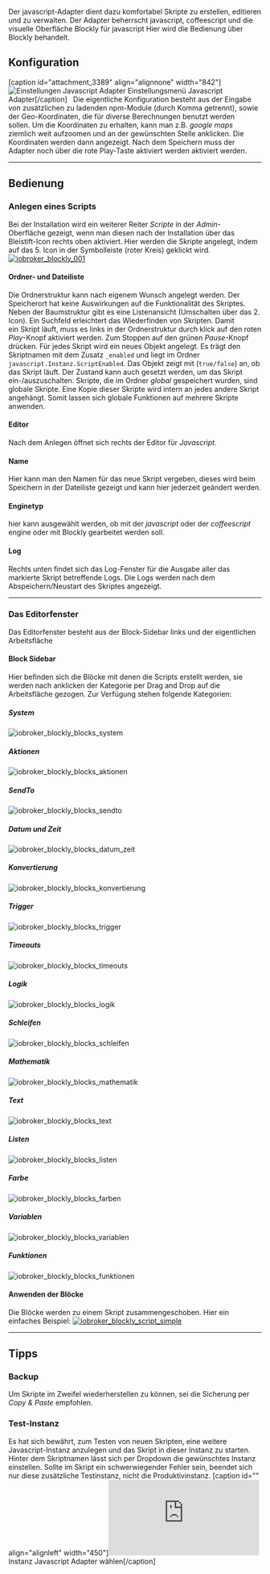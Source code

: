 
Der javascript-Adapter dient dazu komfortabel Skripte zu erstellen, editieren und zu verwalten. Der Adapter beherrscht javascript, coffeescript und die visuelle Oberfläche Blockly für javascript Hier wird die Bedienung über Blockly behandelt.


## [](https://github.com/ioBroker/ioBroker/wiki/ioBroker-Adapter-javascript#konfiguration)Konfiguration

[caption id="attachment_3389" align="alignnone" width="842"]![Einstellungen Javascript Adapter](http://www.iobroker.net/wp-content/uploads/Einstellungen-Javascript.png) Einstellungsmenü Javascript Adapter[/caption]   Die eigentliche Konfiguration besteht aus der Eingabe von zusätzlichen zu ladenden npm-Module (durch Komma getrennt), sowie der Geo-Koordinaten, die für diverse Berechnungen benutzt werden sollen. Um die Koordinaten zu erhalten, kann man z.B. _google maps_ ziemlich weit aufzoomen und an der gewünschten Stelle anklicken. Die Koordinaten werden dann angezeigt. Nach dem Speichern muss der Adapter noch über die rote Play-Taste aktiviert werden aktiviert werden.

* * *

## Bedienung

### Anlegen eines Scripts

Bei der Installation wird ein weiterer Reiter _Scripte_ in der _Admin_-Oberfläche gezeigt, wenn man diesen nach der Installation über das Bleistift-Icon rechts oben aktiviert. Hier werden die Skripte angelegt, indem auf das 5\. Icon in der Symbolleiste (roter Kreis) geklickt wird. [![iobroker_blockly_001](img/ioBroker_Blockly_001.jpg)](img/ioBroker_Blockly_001.jpg)

#### Ordner- und Dateiliste

Die Ordnerstruktur kann nach eigenem Wunsch angelegt werden. Der Speicherort hat keine Auswirkungen auf die Funktionalität des Skriptes. Neben der Baumstruktur gibt es eine Listenansicht (Umschalten über das 2\. Icon). Ein Suchfeld erleichtert das Wiederfinden von Skripten. Damit ein Skript läuft, muss es links in der Ordnerstruktur durch klick auf den roten _Play_-Knopf aktiviert werden. Zum Stoppen auf den grünen _Pause_-Knopf drücken. Für jedes Skript wird ein neues Objekt angelegt. Es trägt den Skriptnamen mit dem Zusatz `_enabled` und liegt im Ordner `javascript.Instanz.ScriptEnabled`. Das Objekt zeigt mit (`true/false`) an, ob das Skript läuft. Der Zustand kann auch gesetzt werden, um das Skript ein-/auszuschalten. Skripte, die im Ordner _global_ gespeichert wurden, sind globale Skripte. Eine Kopie dieser Skripte wird intern an jedes andere Skript angehängt. Somit lassen sich globale Funktionen auf mehrere Skripte anwenden.  

#### Editor

Nach dem Anlegen öffnet sich rechts der Editor für _Javascript_.

#### Name

Hier kann man den Namen für das neue Skript vergeben, dieses wird beim Speichern in der Dateiliste gezeigt und kann hier jederzeit geändert werden.

#### Enginetyp

hier kann ausgewählt werden, ob mit der _javascript_ oder der _coffeescript_ engine oder mit Blockly gearbeitet werden soll.

#### Log

Rechts unten findet sich das Log-Fenster für die Ausgabe aller das markierte Skript betreffende Logs. Die Logs werden nach dem Abspeichern/Neustart des Skriptes angezeigt.

* * *

### Das Editorfenster

Das Editorfenster besteht aus der Block-Sidebar links und der eigentlichen Arbeitsfläche

#### Block Sidebar

Hier befinden sich die Blöcke mit denen die Scripts erstellt werden, sie werden nach anklicken der Kategorie per Drag and Drop auf die Arbeitsfläche gezogen. Zur Verfügung stehen folgende Kategorien:

##### System

![iobroker_blockly_blocks_system](http://www.iobroker.net/wp-content/uploads//ioBroker_Blockly_Blocks_System.jpg)  

##### Aktionen

![iobroker_blockly_blocks_aktionen](http://www.iobroker.net/wp-content/uploads//ioBroker_Blockly_Blocks_Aktionen.jpg)  

##### SendTo

![iobroker_blockly_blocks_sendto](http://www.iobroker.net/wp-content/uploads//ioBroker_Blockly_Blocks_SendTo.jpg)  

##### Datum und Zeit

![iobroker_blockly_blocks_datum_zeit](http://www.iobroker.net/wp-content/uploads//ioBroker_Blockly_Blocks_Datum_Zeit.jpg)  

##### Konvertierung

![iobroker_blockly_blocks_konvertierung](http://www.iobroker.net/wp-content/uploads//ioBroker_Blockly_Blocks_Konvertierung.jpg)  

##### Trigger

![iobroker_blockly_blocks_trigger](http://www.iobroker.net/wp-content/uploads//ioBroker_Blockly_Blocks_Trigger.jpg)  

##### Timeouts

![iobroker_blockly_blocks_timeouts](http://www.iobroker.net/wp-content/uploads//ioBroker_Blockly_Blocks_Timeouts.jpg)  

##### Logik

![iobroker_blockly_blocks_logik](http://www.iobroker.net/wp-content/uploads//ioBroker_Blockly_Blocks_Logik.jpg)  

##### Schleifen

![iobroker_blockly_blocks_schleifen](http://www.iobroker.net/wp-content/uploads//ioBroker_Blockly_Blocks_Schleifen.jpg)  

##### Mathematik

![iobroker_blockly_blocks_mathematik](http://www.iobroker.net/wp-content/uploads//ioBroker_Blockly_Blocks_Mathematik.jpg)  

##### Text

![iobroker_blockly_blocks_text](http://www.iobroker.net/wp-content/uploads//ioBroker_Blockly_Blocks_Text.jpg)  

##### Listen

![iobroker_blockly_blocks_listen](http://www.iobroker.net/wp-content/uploads//ioBroker_Blockly_Blocks_Listen.jpg)  

##### Farbe

![iobroker_blockly_blocks_farben](http://www.iobroker.net/wp-content/uploads//ioBroker_Blockly_Blocks_Farben.jpg)  

##### Variablen

![iobroker_blockly_blocks_variablen](http://www.iobroker.net/wp-content/uploads//ioBroker_Blockly_Blocks_Variablen.jpg)  

##### Funktionen

![iobroker_blockly_blocks_funktionen](http://www.iobroker.net/wp-content/uploads//ioBroker_Blockly_Blocks_Funktionen.jpg)  

#### Anwenden der Blöcke

Die Blöcke werden zu einem Skript zusammengeschoben. Hier ein einfaches Beispiel: [![iobroker_blockly_script_simple](img/ioBroker_Blockly_Script_simple.jpg)](img/ioBroker_Blockly_Script_simple.jpg)

* * *

## Tipps

### Backup

Um Skripte im Zweifel wiederherstellen zu können, sei die Sicherung per _Copy & Paste_ empfohlen.

### Test-Instanz

Es hat sich bewährt, zum Testen von neuen Skripten, eine weitere Javascript-Instanz anzulegen und das Skript in dieser Instanz zu starten. Hinter dem Skriptnamen lässt sich per Dropdown die gewünschtes Instanz einstellen. Sollte im Skript ein schwerwiegender Fehler sein, beendet sich nur diese zusätzliche Testinstanz, nicht die Produktivinstanz. [caption id="" align="alignleft" width="450"]![Instanz Javascript Adapter wählen](http://forum.iobroker.net/download/file.php?id=4393) Instanz Javascript Adapter wählen[/caption]